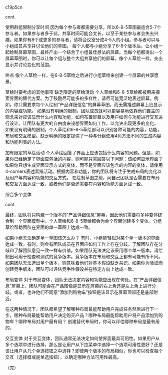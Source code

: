 c19p5cn

cont.

使用群组限制分享时间
因为每个参与者都需要分享，所以6-8-5草图最适合5-7个参与者。如果参与者多于此，共享时间可能会太长，以至于某些参与者会失去兴趣。如果你有8个或更多的参与者，请将会议室分成4-5人的小组。参与者可以与小组成员共享并讨论他们的草图。
每个人都与小组分享了6-8个版本后，让小组一起绘制屏幕草图，最终产出一个结合了小组最佳想法的屏幕。当每个组都得出一个屏幕草图时，你可以让每个组与整个大组共享他们的屏幕。像个人草绘一样，突出显示并讨论变化的范围。

终点
像个人草绘一样，在6-8-5草绘之后进行小组草绘来创建一个屏幕的共享愿景。

草绘时要考虑的其他事项
缺乏限定的草绘活动
个人草绘和6-8-5草绘都被用来探索界面的替代方案。为了鼓励尽可能多的多样性，请尽可能宽泛地表述屏幕。例如，你只需要求每个人绘制“产品详细信息”的屏幕草图，而无需描述屏幕上应显示的内容或功能。
如果没有明确的限制，团队成员就可以更容易地依靠他们自主的观念来对应该显示什么内容和功能，如何布置屏幕以及用户如何与功能进行交互进行设计。让团队有更大的自由度来设想界面如何工作，以允许出现更多的变化。
如果没有明确的限制，个人草绘和6-8-5草绘都可以识别各种可能的内容，功能，布局和交互模型。缺乏明确的限定提供了一种与分组使用4角方法不同的生成内容和功能列表的方法。


加有限定的草绘活动
个人草绘回答了界面上应该包括什么内容的问题。但是，如果你已经确定了界面应包括的内容，则可能只需回答以下问题：该如何显示界面？
如果你只想生成界面显示方式的变体，而不是界面应该包含的内容的变体，请使用4-corners表述素描活动。根据内容和功能，你的团队将专注于生成布局的变化以及用户与内容和功能的交互方式。
在绘制草图之前，问自己团队是否需要在布局和交互方面达成一致，或者他们是否还需要在内容和功能方面达成一致。

综合多个变体

cont.

最终，团队将只构建一个版本的“产品详细信息”屏幕，因此他们需要将多种变体综合到一个界面模型中。个人草绘和6-8-5草绘都会为单个界面创建多个变体。分组草绘帮助团队在界面的单一草图上达成一致。

如果小组无法确定单一草图该怎么办？
有时，小组能轻松对某个单一版本的界面达成一致。有时，则会有团队成员在界面应如何工作上存在分歧。了解团队存在分歧和了解团队意见一致一样有价值。如果团队无法决定该采用哪个单一版本，请绘制出可用于检查和测试的竞争版本。竞争版本在布局和交互上都有可能有所不同。
如果团队无法选出单个版本，则意味着他们对基本假设缺乏共识。如果你为验证而创建竞争版本，团队可以评估竞争性假设并在特定方向上达成一致。

布局变体
对于布局变体，团队无法决定内容和功能应出现在何处。在“产品详细信息”屏幕上，团队可能会在产品图像是显示在屏幕的右上角还是左上角上进行分歧。或者，也许他们不同意“添加到购物车”按钮是该显示在屏幕顶部还是底部附近。


在这两种情况下，团队都希望了解哪种布局最能帮助用户完成任务然后进行下一步。哪种布局最能帮助用户决定购买产品？哪种布局最能帮助用户将产品添加到购物车？哪种布局对用户最有用？
创建替代布局时，你可以评估哪种布局是最有用的。

交互变体
对于交互变体，团队通常无法决定如何使界面最具可用性。如果用户从多个选项中进行选择，那么是让用户从下拉菜单中选择一个选项可用性更好？还是该让用户从几个单选按钮之中选择？即使两个版本的布局相似，你也可以检查每个交互（选择框或是单选按钮），以确定哪种方法可用性最高。

（完）